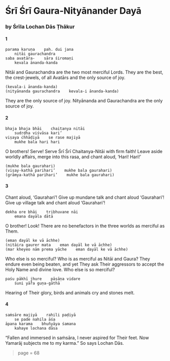 # Śrī Śrī Gaura-Nityānander Dayā

### by Śrīla Lochan Dās Ṭhākur

#### 1

    parama karuṇa    pah. dui jana
        nitāi gaurachandra
    saba avatāra-    sāra śiromaṇi
        kevala ānanda-kanda

Nitāi and Gaurachandra are the two most merciful Lords. They are the best, the crest-jewels, of all Avatārs and the only source of joy.

    (kevala-i ānanda-kanda)
    (nityānanda gaurachandra    kevala-i ānanda-kanda)

They are the only source of joy. Nityānanda and Gaurachandra are the only source of joy.

#### 2

    bhaja bhaja bhāi    chaitanya nitāi
        sudṛḍha viśvāsa kari’
    viṣaya chhāḍiyā    se rase majiyā
        mukhe bala hari hari

O brothers! Serve! Serve Śrī Śrī Chaitanya-Nitāi with firm faith! Leave aside worldly affairs, merge into this rasa, and chant aloud, ‘Hari! Hari!’

    (mukhe bala gaurahari)
    (viṣay-kathā parihari’    mukhe bala gaurahari)
    (grāmya-kathā parihari’    mukhe bala gaurahari)

#### 3

Chant aloud, ‘Gaurahari’! Give up mundane talk and chant aloud ‘Gaurahari’! Give up village talk and chant aloud ‘Gaurahari’!

    dekha ore bhāi    tribhuvane nāi
        emana dayāla dātā

O brother! Look! There are no benefactors in the three worlds as merciful as Them.

    (eman dayāl ke vā āchhe)
    (nitāira gaurer mata    eman dayāl ke vā āchhe)
    (mar kheyeo nām prema yāche    eman dayāl ke vā āchhe)

Who else is so merciful? Who is as merciful as Nitāi and Gaura? They endure even being beaten, and yet They ask Their aggressors to accept the Holy Name and divine love. Who else is so merciful?

    paśu pākhī jhure    pāṣāṇa vidare
        śuni yā̐ra guṇa-gāthā

Hearing of Their glory, birds and animals cry and stones melt.

#### 4

    saṁsāre majiyā    rahili paḍiyā
        se pade nahila āśa
    āpana karama    bhuñyāya śamana
        kahaye lochana dāsa

“Fallen and immersed in saṁsāra, I never aspired for Their feet. Now Yamarāj subjects me to my karma.” So says Lochan Dās.


> page = 68

